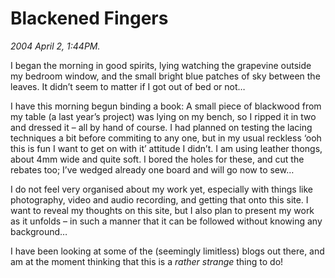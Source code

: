 Blackened Fingers
=================

*2004 April 2, 1:44PM.*

I began the morning in good spirits, lying watching the grapevine outside my bedroom window, and the small bright blue patches of sky between the leaves. It didn’t seem to matter if I got out of bed or not…

I have this morning begun binding a book: A small piece of blackwood from my table (a last year’s project) was lying on my bench, so I ripped it in two and dressed it – all by hand of course. I had planned on testing the lacing techniques a bit before commiting to any one, but in my usual reckless ‘ooh this is fun I want to get on with it’ attitude I didn’t. I am using leather thongs, about 4mm wide and quite soft. I bored the holes for these, and cut the rebates too; I’ve wedged already one board and will go now to sew…

I do not feel very organised about my work yet, especially with things like photography, video and audio recording, and getting that onto this site. I want to reveal my thoughts on this site, but I also plan to present my work as it unfolds – in such a manner that it can be followed without knowing any background… 

I have been looking at some of the (seemingly limitless) blogs out there, and am at the moment thinking that this is a _rather strange_ thing to do!
